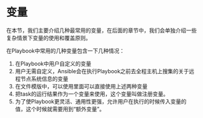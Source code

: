 # 变量

在本节，我们主要介绍几种最常用的变量，在后面的章节中，我们会单独介绍一些复杂情景下变量的使用和覆盖原则。

在Playbook中常用的几种变量包含一下几种情况：

1. 在Playbook中用户自定义的变量
2. 用户无需自定义，Ansible会在执行Playbook之前去全程主机上搜集的关于远程节点系统信息的变量
3. 在文件模版中，可以使用里面可以直接使用上述两种变量
4. 把task的运行结果作为一个变量来使用，这个变量叫做注册变量。
5. 为了使Playbook更灵活、通用性更强，允许用户在执行的时候传入变量的值，这个时候就需要用到“额外变量”。
